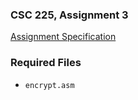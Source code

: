 ### CSC 225, Assignment 3

[Assignment Specification](http://users.csc.calpoly.edu/~cesiu/csc225/assignments/asgn3.pdf)

### Required Files
* `encrypt.asm`
